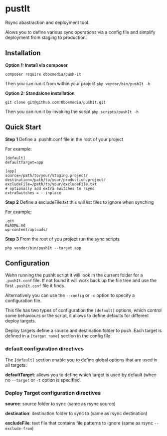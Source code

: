 # pustIt
Rsync abastraction and deployment tool.

Alows you to define various sync operations via a config file and simplify deployment from staging to production.

## Installation

**Option 1: Install via composer**

```composer require oboxmedia/push-it```

Then you can run it from within your project `php vendor/bin/pushIt -h`

**Option 2: Standalone installation**

```git clone git@github.com:Oboxmedia/pushIt.git```

Then you can run it by invoking the script `php scripts/pushIt -h`

## Quick Start

**Step  1**
Define a .pushIt.conf file in the root of your project

For example:
```
[default]
defaultTarget=app

[app]
source=/path/to/your/staging.project/
destination=/path/to/your/production.project/
excludeFile=/path/to/your/excludeFile.txt
# optionally add extra switches to rsync
extraSwitches = --inplace
```

**Step 2**
Define a excludeFile.txt this will list files to ignore when synching

For example:
```
.git
README.md
wp-content/uploads/
```

**Step 3**
From the root of you project run the sync scripts

`php vendor/bin/pushIt --target app`

## Configuration

Wehn running the pushIt script it will look in the current folder for a `.pushIt.conf` file.  If not found it will work back up the file tree and use the first `.pushIt.conf` file it finds.

Alternatively you can use the `--config` or `-c` option to specify a configuration file.

This file has two types of configuration the `[default]` options, which control some behaviours or the script, it allows to define defaults for different deploy targets.

Deploy targets define a source and destination folder to push.  Each target is defined in a `[target name]` section in the config file.

### default configuration directives

The `[default]` section enable you to define global options that are used in all targets.

**defaultTarget**: allows you to define which target is used by default (when no `--target` or `-t` option is specified.

### Deploy Target configuration directives

**source**: source folder to sync (same as rsync source)

**destination**: destination folder to sync to  (same as rsync destination)

**excludeFile**: text file that contains file patterns to ignore (same as rsync `--exclude-from`)

